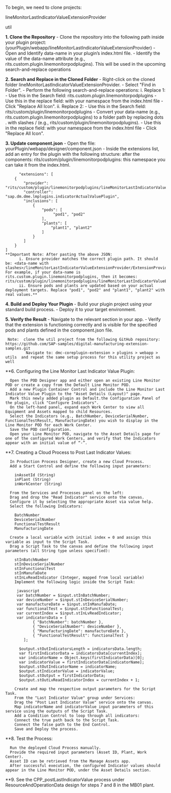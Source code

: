 To begin, we need to clone projects:

  lineMonitorLastIndicatorValueExtensionProvider

  util

**1. Clone the Repository**
    - Clone the repository into the following path inside your plugin project: (yourPlugin/webapp/lineMonitorLastIndicatorValueExtensionProvider)
    - Open and Identify data-name in your plugin’s index.html file.
    - Identify the value of the data-name attribute (e.g., rits.custom.plugin.linemonitorpodplugins). This will be used in the upcoming search-and-replace operations
	
**2. Search and Replace in the Cloned Folder**
    - Right-click on the cloned folder lineMonitorLastIndicatorValueExtensionProvider.
    - Select "Find in Folder".
    - Perform the following search-and-replace operations:
        i. Replace 1:
            - Use this in the Search field: rits.custom.plugin.linemonitorpodplugins
            - Use this in the replace field: with your namespace from the index.html file
            - Click "Replace All Icon".
        ii. Replace 2:
            - Use this in the Search field: rits/custom/plugin/linemonitorpodplugins
            - Convert your data-name (e.g., rits.custom.plugin.linemonitorpodplugins) to a folder path by replacing dots . with slashes / (e.g., rits/custom/plugin/linemonitorpodplugins).
            - Use this in the replace field: with your namespace from the index.html file 
            - Click "Replace All Icon".
			
**3. Update component.json**
    - Open the file: yourPlugin/webapp/designer/component.json
    - Inside the extensions list, add an entry for the plugin with the following structure:
	   after the components:
	   rits/custom/plugin/linemonitorpodplugins: this namespace you can take it from the index.html.
	   
          "extensions": [
        {
            "provider": "rits/custom/plugin/linemonitorpodplugins/lineMonitorLastIndicatorValueExtensionProvider/ExtensionProvider",
            "controller": "sap.dm.dme.lmplugins.indicatorActualValuePlugin",
            "inclusions": [
                {
                    "pods": [
                         "pod1", "pod2"
                    ],
                    "plants": [
                        "plant1", "plant2"
                    ]
                }
            ]
        }
    ]
    **Important Note: After pasting the above JSON:
          i. Ensure provider matches the correct plugin path. It should be: <data-name with slashes>/lineMonitorLastIndicatorValueExtensionProvider/ExtensionProvider. For example, if your data-name is rits.custom.plugin.linemonitorpodplugins, then it becomes: rits/custom/plugin/linemonitorpodplugins/lineMonitorLastIndicatorValueExtensionProvider/ExtensionProvider.
          ii. Ensure pods and plants are updated based on your actual deployment targets. Replace "pod1", "pod2" and "plant1", "plant2" with real values.**
		  
**4. Build and Deploy Your Plugin**
      - Build your plugin project using your standard build process.
      - Deploy it to your target environment.
	  
**5. Verify the Result**
      - Navigate to the relevant section in your app.
      - Verify that the extension is functioning correctly and is visible for the specified pods and plants defined in the component.json file.
	  
     Note:  clone the util project from the following GitHub repository:  https://github.com/SAP-samples/digital-manufacturing-extension-samples.git
             Navigate to: dmc-coreplugin-extension > plugins > webapp > utils  and repeat the same setup process for this utility project as well	
  
**6. Configuring the Line Monitor Last Indicator Value Plugin:

      Open the POD Designer app and either open an existing Line Monitor POD or create a copy from the Default Line Monitor POD.
      Add a new Plugin Container Control and include the Line Monitor Last Indicator Value Plugin to the "Asset Details (Layout)" page.
      Mark this newly added plugin as Default.the Configuration Panel of the plugin, click "Configure Indicators".
      On the left-hand panel, expand each Work Center to view all Equipment and Assets mapped to child Resources.
      Select the Indicators (e.g., BatchNumber, DeviceSerialNumber, FunctionalTestResult, ManufacturingDate) you wish to display in the Line Monitor POD for each Work Center.
      Save the POD configuration.
      Open your Line Monitor POD, navigate to the Asset Details page for one of the configured Work Centers, and verify that the Indicators appear with an initial value of “-”.
      
**7. Creating a Cloud Process to Post Last Indicator Values:

      In Production Process Designer, create a new Cloud Process.
      Add a Start Control and define the following input parameters:

        inAssetId (String)
        inPlant (String)
        inWorkCenter (String)
		
      From the Services and Processes panel on the left:
      Drag and drop the "Read Indicator" service onto the canvas.
      Configure it by selecting the appropriate Asset via value help.
      Select the following Indicators:

        BatchNumber
        DeviceSerialNumber
        FunctionalTestResult
        ManufacturingDate
		
      Create a local variable with initial index = 0 and assign this variable as input to the Script Task.
      Drag a Script Task to the canvas and define the following input parameters (all String type unless specified):

        stInBatchNumber
        stInDeviceSerialNumber
        stInFunctionalTest
        stInManufaDate
        stInLvReadIndicator (Integer, mapped from local variable)
        Implement the following logic inside the Script Task:

         javascript
         var batchNumber = $input.stInBatchNumber;
         var deviceNumber = $input.stInDeviceSerialNumber;
         var manufactureDate = $input.stInManufaDate;
         var functionalTest = $input.stInFunctionalTest;
         var currentIndex = $input.stInLvReadIndicator;
         var indicatorsData = [
                { "BatchNumber": batchNumber },
                { "DeviceSerialNumber": deviceNumber },
                { "ManufacturingDate": manufactureDate },
                { "FunctionalTestResult": functionalTest }
            ];

          $output.stOutIndicatorsLength = indicatorsData.length;
          var firstIndicatorData = indicatorsData[currentIndex];
          var indicatorName = Object.keys(firstIndicatorData)[0];   
		  var indicatorValue = firstIndicatorData[indicatorName];
		  $output.stOutIndicatorName = indicatorName;
		  $output.stIndicatorValue = indicatorValue;
		  $output.stOutput = firstIndicatorData;
		  $output.stOutLvReadIndicatorIndex = currentIndex + 1;
		  
        Create and map the respective output parameters for the Script Task.
        From the "Last Indicator Value" group under Services:
        Drag the "Post Last Indicator Value" service onto the canvas.
        Map indicatorName and indicatorValue input parameters of this service using the outputs of the Script Task.
        Add a Condition Control to loop through all indicators:
        Connect the true path back to the Script Task.
        Connect the false path to the End Control.
        Save and Deploy the process.

**8. Test the Process:

      Run the deployed Cloud Process manually.
      Provide the required input parameters (Asset ID, Plant, Work Center).
      Asset ID can be retrieved from the Manage Assets app.
      After successful execution, the configured Indicator values should appear in the Line Monitor POD, under the Asset Details section.
    
**9. See the CPP_postLastIndicatorValue process under ResourceAndOperationData design for steps 7 and 8 in the MB01 plant.
     
    
